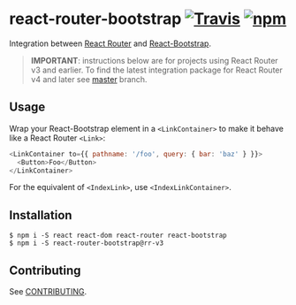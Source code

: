 # react-router-bootstrap [![Travis][build-badge]][build] [![npm][npm-badge]][npm]
Integration between [React Router](https://github.com/reactjs/react-router) and [React-Bootstrap](https://github.com/react-bootstrap/react-bootstrap).

> **IMPORTANT**: instructions below are for projects using React Router v3 and earlier.
> To find the latest integration package for React Router v4 and later see [master](https://github.com/react-bootstrap/react-router-bootstrap/tree/master) branch. 

## Usage

Wrap your React-Bootstrap element in a `<LinkContainer>` to make it behave like a React Router `<Link>`:

```js
<LinkContainer to={{ pathname: '/foo', query: { bar: 'baz' } }}>
  <Button>Foo</Button>
</LinkContainer>
```

For the equivalent of `<IndexLink>`, use `<IndexLinkContainer>`.

## Installation

```
$ npm i -S react react-dom react-router react-bootstrap
$ npm i -S react-router-bootstrap@rr-v3
```

## Contributing

See [CONTRIBUTING](CONTRIBUTING.md).

[build-badge]: https://travis-ci.org/react-bootstrap/react-router-bootstrap.svg?branch=master
[build]: https://travis-ci.org/react-bootstrap/react-router-bootstrap

[npm-badge]: https://badge.fury.io/js/react-router-bootstrap.svg
[npm]: http://badge.fury.io/js/react-router-bootstrap
